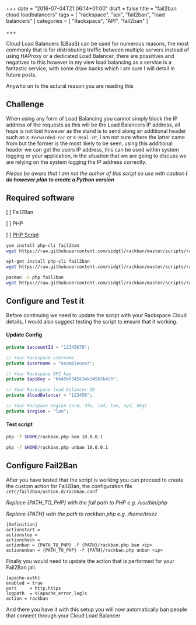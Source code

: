 +++
date = "2016-07-04T21:06:14+01:00"
draft = false
title = "fail2ban cloud loadbalancers"
tags = [ "rackspace", "api", "fail2ban", "load balancers" ]
categories = [
  "Rackspace",
  "API",
  "fail2ban"
]

+++

Cloud Load Balancers (LBaaS) can be used for numerous reasons, the most commonly that is for distrobuting traffic between multiple servers instead of using HAProxy or a dedicated Load Balancer, there are possitives and negatives to this however in my view load balancing as a service is a fantastic service, with some draw backs which I am sure I will detail in future posts.

Anywho on to the actural reason you are reading this

## Challenge

When using any form of Load Balancing you cannot simply block the IP address of the requests as this will be the Load Balancers IP address, all hope is not lost however as the stand is to send along an additional header such as `X-Forwarded-For` or `X-Real-IP`, I am not sure where the latter came from but the former is the most likely to be seen, using this additional header we can get the users IP address, this can be used within system logging or your application, in the situation that we are going to discuss we are relying on the system logging the IP address correctly.

_Please be aware that I am not the author of this script so use with caution **I do however plan to create a Python version**_

## Required software

[ ] Fail2Ban

[ ] PHP

[ ] [PHP Script](https://raw.githubusercontent.com/sidgtl/rackban/master/scripts/rackban.php)


```bash
yum install php-cli fail2ban
wget https://raw.githubusercontent.com/sidgtl/rackban/master/scripts/rackban.php -o $HOME/rackban.php
```

```bash
apt-get install php-cli fail2ban
wget https://raw.githubusercontent.com/sidgtl/rackban/master/scripts/rackban.php -o $HOME/rackban.php
```

```bash
pacman -S php fail2ban
wget https://raw.githubusercontent.com/sidgtl/rackban/master/scripts/rackban.php -o $HOME/rackban.php
```

## Configure and Test it

Before continuing we need to update the script with your Rackspace Cloud details, I would also suggest testing the script to ensure that it working.

#### Update Config
```php
private $accountId = "12345678";

// Your Rackspace username
private $username = "exampleuser";

// Your Rackspace API key
private $apiKey = "kh45kh345k34k345h3k45h";

// Your Rackspace load balancer ID
private $loadBalancer = "123456";

// Your Racspace region (ord, dfw, iad, lon, syd, hkg)
private $region = "lon";
```

#### Test script

```bash
php -f $HOME/rackban.php ban 10.0.0.1
```

```bash
php -f $HOME/rackban.php unban 10.0.0.1
```


## Configure Fail2Ban
After you have tested that the script is working you can proceed to create the custom action for Fail2Ban, the configuration file `/etc/fail2ban/action.d/rackban.conf`

*Replace {PATH_TO_PHP} with the full path to PHP e.g. /usr/bin/php*

*Replace {PATH} with the path to rackban.php e.g. /home/trozz*

```
[Definition]
actionstart =
actionstop =
actioncheck =
actionban = {PATH_TO_PHP} -f {PATH}/rackban.php ban <ip>
actionunban = {PATH_TO_PHP} -f {PATH}/rackban.php unban <ip>
```

Finally you would need to update the action that is performed for your Fail2Ban jail.

```
[apache-auth]
enabled = true
port     = http,https
logpath  = %(apache_error_log)s
action = rackban
```


And there you have it with this setup you will now automatically ban people that connect through your Cloud Load Balancer

